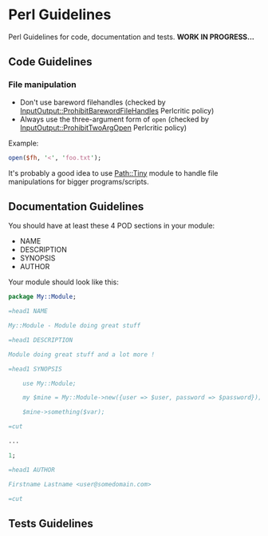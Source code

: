 Perl Guidelines
===============

Perl Guidelines for code, documentation and tests. **WORK IN PROGRESS...**

## Code Guidelines

### File manipulation

  * Don't use bareword filehandles 
    (checked by [InputOutput::ProhibitBarewordFileHandles](https://metacpan.org/pod/Perl::Critic::Policy::InputOutput::ProhibitBarewordFileHandles) Perlcritic policy)
  * Always use the three-argument form of `open` 
    (checked by [InputOutput::ProhibitTwoArgOpen](https://metacpan.org/pod/Perl::Critic::Policy::InputOutput::ProhibitTwoArgOpen) Perlcritic policy)

Example:
```perl
open($fh, '<', 'foo.txt');
```

It's probably a good idea to use [Path::Tiny](https://metacpan.org/pod/Path::Tiny) module to handle file manipulations for bigger programs/scripts.

## Documentation Guidelines

You should have at least these 4 POD sections in your module:
  * NAME
  * DESCRIPTION
  * SYNOPSIS
  * AUTHOR

Your module should look like this:
```perl
package My::Module;

=head1 NAME

My::Module - Module doing great stuff

=head1 DESCRIPTION

Module doing great stuff and a lot more !

=head1 SYNOPSIS

    use My::Module;

    my $mine = My::Module->new({user => $user, password => $password});

    $mine->something($var);

=cut

...

1;

=head1 AUTHOR

Firstname Lastname <user@somedomain.com>

=cut

```

## Tests Guidelines
